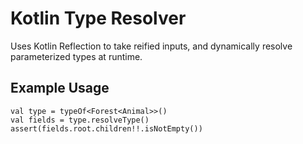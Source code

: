 # Kotlin Type Resolver
Uses Kotlin Reflection to take reified inputs, and dynamically resolve parameterized types at runtime.

## Example Usage
```
val type = typeOf<Forest<Animal>>()
val fields = type.resolveType()
assert(fields.root.children!!.isNotEmpty())
```
